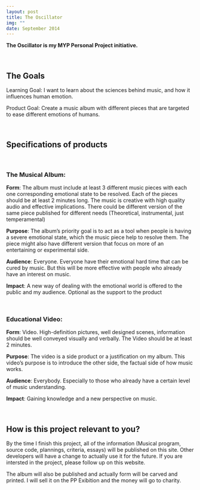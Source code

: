 ```yaml
---
layout: post
title: The Oscillator
img: ""
date: September 2014
---
```


**The Oscillator is my MYP Personal Project initiative.**

<br>

## **The Goals**

Learning Goal: I want to learn about the sciences behind music, and how it influences human emotion.

Product Goal: Create a music album with different pieces that are targeted to ease different emotions of humans.

<br>

## **Specifications of products**


<br>

### **The Musical Album:**
**Form**: The album must include at least 3 different music pieces with each one corresponding 
emotional state to be resolved. Each of the pieces should be at least 2 minutes long. The music is 
creative with high quality audio and effective implications. There could be different version of the 
same piece published for different needs (Theoretical, instrumental, just temperamental)

**Purpose**: The album’s priority goal is to act as a tool when people is having a severe emotional 
state, which the music piece help to resolve them. The piece might also have different version 
that focus on more of an entertaining or experimental side. 

**Audience**: Everyone. Everyone have their emotional hard time that can be cured by music. But 
this will be more effective with people who already have an interest on music.

**Impact**: A new way of dealing with the emotional world is offered to the public and my audience.
Optional as the support to the product

<br>

### **Educational Video:**

**Form**: Video. High-definition pictures, well designed scenes, information should be well conveyed 
visually and verbally. The Video should be at least 2 minutes.

**Purpose**: The video is a side product or a justification on my album. This video’s purpose is to 
introduce the other side, the factual side of how music works.

**Audience**: Everybody. Especially to those who already have a certain level of music 
understanding.

**Impact**: Gaining knowledge and a new perspective on music.

<br>

## **How is this project relevant to you?**

By the time I finish this project, all of the information (Musical program, source code, plannings, criteria, essays) will be published on this site. Other developers will have a change to actually use it for the future. If you are intersted in the project, please follow up on this website.

The album will also be published and actually form will be carved and printed. I will sell it on the PP Exibition and the money will go to charity.